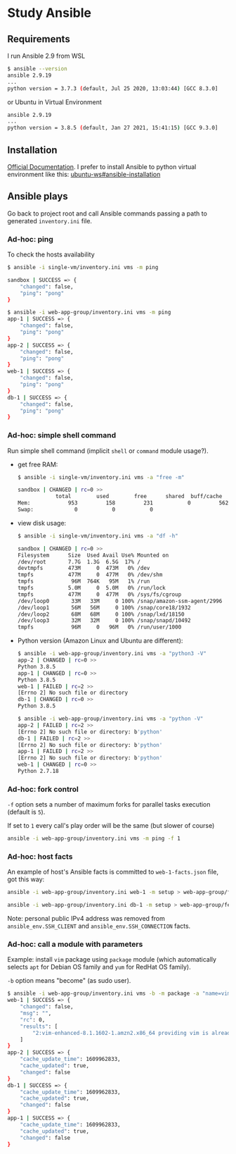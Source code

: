 # Study Ansible

## Requirements

I run Ansible 2.9 from WSL

```bash
$ ansible --version
ansible 2.9.19
...
python version = 3.7.3 (default, Jul 25 2020, 13:03:44) [GCC 8.3.0]
```

or Ubuntu in Virtual Environment

```bash
ansible 2.9.19
...
python version = 3.8.5 (default, Jan 27 2021, 15:41:15) [GCC 9.3.0]
```

## Installation

[Official Documentation](https://docs.ansible.com/ansible/latest/installation_guide/intro_installation.html). I prefer to install Ansible to python virtual environment like this: [ubuntu-ws#ansible-installation](https://github.com/and1er/ubuntu-ws#ansible-installation)

## Ansible plays

Go back to project root and call Ansible commands passing a path to generated `inventory.ini` file.

### Ad-hoc: ping

To check the hosts availability

```bash
$ ansible -i single-vm/inventory.ini vms -m ping

sandbox | SUCCESS => {
    "changed": false,
    "ping": "pong"
}
```

```bash
$ ansible -i web-app-group/inventory.ini vms -m ping
app-1 | SUCCESS => {
    "changed": false,
    "ping": "pong"
}
app-2 | SUCCESS => {
    "changed": false,
    "ping": "pong"
}
web-1 | SUCCESS => {
    "changed": false,
    "ping": "pong"
}
db-1 | SUCCESS => {
    "changed": false,
    "ping": "pong"
}
```

### Ad-hoc: simple shell command

Run simple shell command (implicit `shell` or `command` module usage?).

* get free RAM:

    ```bash
    $ ansible -i single-vm/inventory.ini vms -a "free -m"

    sandbox | CHANGED | rc=0 >>
                total        used        free      shared  buff/cache   available
    Mem:            953         158         231           0         562         654
    Swap:             0           0           0
    ```

* view disk usage:

    ```bash
    $ ansible -i single-vm/inventory.ini vms -a "df -h"

    sandbox | CHANGED | rc=0 >>
    Filesystem      Size  Used Avail Use% Mounted on
    /dev/root       7.7G  1.3G  6.5G  17% /
    devtmpfs        473M     0  473M   0% /dev
    tmpfs           477M     0  477M   0% /dev/shm
    tmpfs            96M  764K   95M   1% /run
    tmpfs           5.0M     0  5.0M   0% /run/lock
    tmpfs           477M     0  477M   0% /sys/fs/cgroup
    /dev/loop0       33M   33M     0 100% /snap/amazon-ssm-agent/2996
    /dev/loop1       56M   56M     0 100% /snap/core18/1932
    /dev/loop2       68M   68M     0 100% /snap/lxd/18150
    /dev/loop3       32M   32M     0 100% /snap/snapd/10492
    tmpfs            96M     0   96M   0% /run/user/1000
    ```

* Python version (Amazon Linux and Ubuntu are different):

    ```bash
    $ ansible -i web-app-group/inventory.ini vms -a "python3 -V"
    app-2 | CHANGED | rc=0 >>
    Python 3.8.5
    app-1 | CHANGED | rc=0 >>
    Python 3.8.5
    web-1 | FAILED | rc=2 >>
    [Errno 2] No such file or directory
    db-1 | CHANGED | rc=0 >>
    Python 3.8.5

    $ ansible -i web-app-group/inventory.ini vms -a "python -V"
    app-2 | FAILED | rc=2 >>
    [Errno 2] No such file or directory: b'python'
    db-1 | FAILED | rc=2 >>
    [Errno 2] No such file or directory: b'python'
    app-1 | FAILED | rc=2 >>
    [Errno 2] No such file or directory: b'python'
    web-1 | CHANGED | rc=0 >>
    Python 2.7.18
    ```

### Ad-hoc: fork control

`-f` option sets a number of maximum forks for parallel tasks execution (default is `5`).

If set to `1` every call's play order will be the same (but slower of course)

```bash
ansible -i web-app-group/inventory.ini vms -m ping -f 1
```

### Ad-hoc: host facts

An example of host's Ansible facts is committed to `web-1-facts.json` file, got this way:

```bash
ansible -i web-app-group/inventory.ini web-1 -m setup > web-app-group/fetched/web-1-amazon-linux-facts.json

ansible -i web-app-group/inventory.ini db-1 -m setup > web-app-group/fetched/db-1-ubuntu-facts.json
```

Note: personal public IPv4 address was removed from `ansible_env.SSH_CLIENT` and `ansible_env.SSH_CONNECTION` facts.

### Ad-hoc: call a module with parameters

Example: install `vim` package using `package` module (which automatically selects `apt` for Debian OS family and `yum` for RedHat OS family).

`-b` option means "become" (as sudo user).

```bash
$ ansible -i web-app-group/inventory.ini vms -b -m package -a "name=vim state=present update_cache=yes"
web-1 | SUCCESS => {
    "changed": false,
    "msg": "",
    "rc": 0,
    "results": [
        "2:vim-enhanced-8.1.1602-1.amzn2.x86_64 providing vim is already installed"
    ]
}
app-2 | SUCCESS => {
    "cache_update_time": 1609962833,
    "cache_updated": true,
    "changed": false
}
db-1 | SUCCESS => {
    "cache_update_time": 1609962833,
    "cache_updated": true,
    "changed": false
}
app-1 | SUCCESS => {
    "cache_update_time": 1609962833,
    "cache_updated": true,
    "changed": false
}
```
